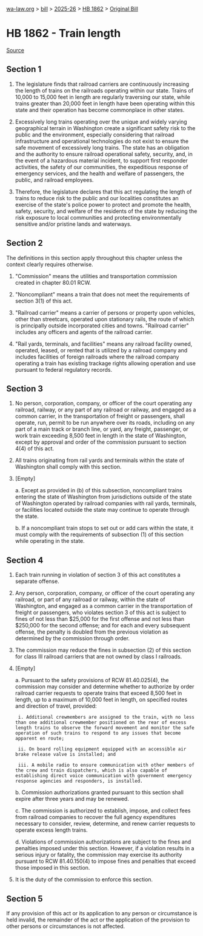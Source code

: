 [wa-law.org](/) > [bill](/bill/) > [2025-26](/bill/2025-26/) > [HB 1862](/bill/2025-26/hb/1862/) > [Original Bill](/bill/2025-26/hb/1862/1/)

# HB 1862 - Train length

[Source](http://lawfilesext.leg.wa.gov/biennium/2025-26/Pdf/Bills/House%20Bills/1862.pdf)

## Section 1
1. The legislature finds that railroad carriers are continuously increasing the length of trains on the railroads operating within our state. Trains of 10,000 to 15,000 feet in length are regularly traversing our state, while trains greater than 20,000 feet in length have been operating within this state and their operation has become commonplace in other states.

2. Excessively long trains operating over the unique and widely varying geographical terrain in Washington create a significant safety risk to the public and the environment, especially considering that railroad infrastructure and operational technologies do not exist to ensure the safe movement of excessively long trains. The state has an obligation and the authority to ensure railroad operational safety, security, and, in the event of a hazardous material incident, to support first responder activities, the safety of our communities, the expeditious response of emergency services, and the health and welfare of passengers, the public, and railroad employees.

3. Therefore, the legislature declares that this act regulating the length of trains to reduce risk to the public and our localities constitutes an exercise of the state's police power to protect and promote the health, safety, security, and welfare of the residents of the state by reducing the risk exposure to local communities and protecting environmentally sensitive and/or pristine lands and waterways.

## Section 2
The definitions in this section apply throughout this chapter unless the context clearly requires otherwise.

1. "Commission" means the utilities and transportation commission created in chapter 80.01 RCW.

2. "Noncompliant" means a train that does not meet the requirements of section 3(1) of this act.

3. "Railroad carrier" means a carrier of persons or property upon vehicles, other than streetcars, operated upon stationary rails, the route of which is principally outside incorporated cities and towns. "Railroad carrier" includes any officers and agents of the railroad carrier.

4. "Rail yards, terminals, and facilities" means any railroad facility owned, operated, leased, or rented that is utilized by a railroad company and includes facilities of foreign railroads where the railroad company operating a train has existing trackage rights allowing operation and use pursuant to federal regulatory records.

## Section 3
1. No person, corporation, company, or officer of the court operating any railroad, railway, or any part of any railroad or railway, and engaged as a common carrier, in the transportation of freight or passengers, shall operate, run, permit to be run anywhere over its roads, including on any part of a main track or branch line, or yard, any freight, passenger, or work train exceeding 8,500 feet in length in the state of Washington, except by approval and order of the commission pursuant to section 4(4) of this act.

2. All trains originating from rail yards and terminals within the state of Washington shall comply with this section.

3. [Empty]

    a. Except as provided in (b) of this subsection, noncompliant trains entering the state of Washington from jurisdictions outside of the state of Washington operated by railroad companies with rail yards, terminals, or facilities located outside the state may continue to operate through the state.

    b. If a noncompliant train stops to set out or add cars within the state, it must comply with the requirements of subsection (1) of this section while operating in the state.

## Section 4
1. Each train running in violation of section 3 of this act constitutes a separate offense.

2. Any person, corporation, company, or officer of the court operating any railroad, or part of any railroad or railway, within the state of Washington, and engaged as a common carrier in the transportation of freight or passengers, who violates section 3 of this act is subject to fines of not less than $25,000 for the first offense and not less than $250,000 for the second offense; and for each and every subsequent offense, the penalty is doubled from the previous violation as determined by the commission through order.

3. The commission may reduce the fines in subsection (2) of this section for class III railroad carriers that are not owned by class I railroads.

4. [Empty]

    a. Pursuant to the safety provisions of RCW 81.40.025(4), the commission may consider and determine whether to authorize by order railroad carrier requests to operate trains that exceed 8,500 feet in length, up to a maximum of 10,000 feet in length, on specified routes and direction of travel, provided:

        i. Additional crewmembers are assigned to the train, with no less than one additional crewmember positioned on the rear of excess length trains to observe the forward movement and monitor the safe operation of such trains to respond to any issues that become apparent en route;

        ii. On board rolling equipment equipped with an accessible air brake release valve is installed; and

        iii. A mobile radio to ensure communication with other members of the crew and train dispatchers, which is also capable of establishing direct voice communication with government emergency response agencies and responders, is installed.

    b. Commission authorizations granted pursuant to this section shall expire after three years and may be renewed.

    c. The commission is authorized to establish, impose, and collect fees from railroad companies to recover the full agency expenditures necessary to consider, review, determine, and renew carrier requests to operate excess length trains.

    d. Violations of commission authorizations are subject to the fines and penalties imposed under this section. However, if a violation results in a serious injury or fatality, the commission may exercise its authority pursuant to RCW 81.40.150(4) to impose fines and penalties that exceed those imposed in this section.

5. It is the duty of the commission to enforce this section.

## Section 5
If any provision of this act or its application to any person or circumstance is held invalid, the remainder of the act or the application of the provision to other persons or circumstances is not affected.
